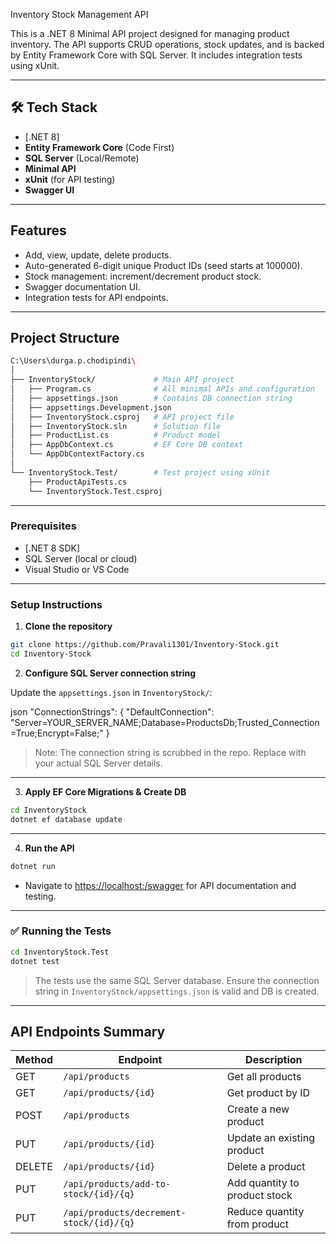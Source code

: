  Inventory Stock Management API

This is a .NET 8 Minimal API project designed for managing product inventory. The API supports CRUD operations, stock updates, and is backed by Entity Framework Core with SQL Server. It includes integration tests using xUnit.

---

## 🛠️ Tech Stack

- [.NET 8]
- **Entity Framework Core** (Code First)
- **SQL Server** (Local/Remote)
- **Minimal API**
- **xUnit** (for API testing)
- **Swagger UI**

---

##  Features

- Add, view, update, delete products.
- Auto-generated 6-digit unique Product IDs (seed starts at 100000).
- Stock management: increment/decrement product stock.
- Swagger documentation UI.
- Integration tests for API endpoints.

---

##  Project Structure

```bash
C:\Users\durga.p.chodipindi\
│
├── InventoryStock/             # Main API project
│   ├── Program.cs              # All minimal APIs and configuration
│   ├── appsettings.json        # Contains DB connection string
│   ├── appsettings.Development.json
│   ├── InventoryStock.csproj   # API project file
│   ├── InventoryStock.sln      # Solution file
│   ├── ProductList.cs          # Product model
│   ├── AppDbContext.cs         # EF Core DB context
│   └── AppDbContextFactory.cs
│
└── InventoryStock.Test/        # Test project using xUnit
    ├── ProductApiTests.cs
    └── InventoryStock.Test.csproj
```

---



### Prerequisites

- [.NET 8 SDK]
- SQL Server (local or cloud)
- Visual Studio or VS Code

---

###  Setup Instructions

1. **Clone the repository**

```bash
git clone https://github.com/Pravali1301/Inventory-Stock.git
cd Inventory-Stock
```

2. **Configure SQL Server connection string**

Update the `appsettings.json` in `InventoryStock/`:

json
"ConnectionStrings": {
  "DefaultConnection": "Server=YOUR_SERVER_NAME;Database=ProductsDb;Trusted_Connection=True;Encrypt=False;"
}


> Note: The connection string is scrubbed in the repo. Replace with your actual SQL Server details.

---

3. **Apply EF Core Migrations & Create DB**

```bash
cd InventoryStock
dotnet ef database update
```

---

4. **Run the API**

```bash
dotnet run
```

- Navigate to [https://localhost:<port>/swagger](https://localhost:<port>/swagger) for API documentation and testing.

---

### ✅ Running the Tests

```bash
cd InventoryStock.Test
dotnet test
```

> The tests use the same SQL Server database. Ensure the connection string in `InventoryStock/appsettings.json` is valid and DB is created.

---

## API Endpoints Summary

| Method | Endpoint                                 | Description                      |
|--------|------------------------------------------|----------------------------------|
| GET    | `/api/products`                              | Get all products                 |
| GET    | `/api/products/{id}`                         | Get product by ID                |
| POST   | `/api/products`                              | Create a new product             |
| PUT    | `/api/products/{id}`                     | Update an existing product       |
| DELETE | `/api/products/{id}`                         | Delete a product                 |
| PUT    | `/api/products/add-to-stock/{id}/{q}` | Add quantity to product stock    |
| PUT    | `/api/products/decrement-stock/{id}/{q}` | Reduce quantity from product     |

